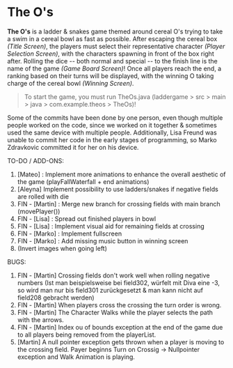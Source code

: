 # The O's
**The O's** is a ladder & snakes game themed around cereal O's trying to take a swim in a cereal bowl as fast as possible.
After escaping the cereal box *(Title Screen)*, the players must select their representative character *(Player Selection Screen)*, with the characters spawning in front of the box right after.
Rolling the dice -- both normal and special -- to the finish line is the name of the game *(Game Board Screen)*!
Once all players reach the end, a ranking based on their turns will be displayed, with the winning O taking charge of the cereal bowl *(Winning Screen)*.

> To start the game, you must run TheOs.java (laddergame > src > main > java > com.example.theos > TheOs)!

Some of the commits have been done by one person, even though multiple people worked on the code, since we worked on it together & sometimes used the same device with multiple people.
Additionally, Lisa Freund was unable to commit her code in the early stages of programming, so Marko Zdravkovic committed it for her on his device.

TO-DO / ADD-ONS:
1. [Mateo] : Implement more animations to enhance the overall aesthetic of the game (playFallWaterfall + end animations)
2. [Aleyna] Implement possibility to use ladders/snakes if negative fields are rolled with die
3. FIN - [Martin] : Merge new branch for crossing fields with main branch (movePlayer())
4. FIN - [Lisa] : Spread out finished players in bowl
5. FIN - [Lisa] : Implement visual aid for remaining fields at crossing
6. FIN - [Marko] : Implement fullscreen
7. FIN - [Marko] : Add missing music button in winning screen
8. (Invert images when going left)

BUGS:
1. FIN - [Martin] Crossing fields don't work well when rolling negative numbers (Ist man beispielsweise bei field302, würfelt mit Diva eine -3, so wird man nur bis field301 zurückgesetzt & man kann nicht auf field208 gebracht werden)
2. FIN - [Martin] When players cross the crossing the turn order is wrong.
3. FIN - [Martin] The Character Walks while the player selects the path with the arrows.
4. FIN - [Martin] Index ou of bounds exception at the end of the game due to all players being removed from the playerList.
5. [Martin] A null pointer exception gets thrown when a player is moving to the crossing field. Payer beginns Turn on Crossig -> Nullpointer exception and Walk Animation is playing.